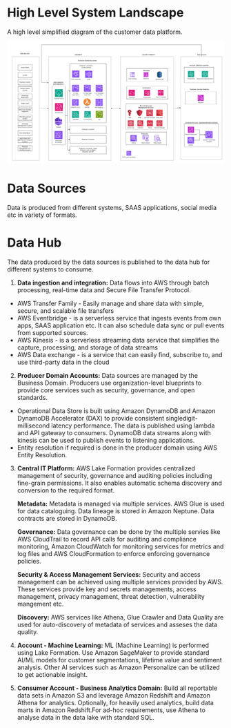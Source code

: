 # High Level System Landscape

A high level simplified diagram of the customer data platform. 

![context](/resources/Logical%20Diagram.jpg)
# Data Sources
Data is produced from different systems, SAAS applications, social media etc in variety of formats.

# Data Hub
The data produced by the data sources is published to the data hub for different systems to consume.

1. **Data ingestion and integration:** Data flows into AWS through batch processing,
real-time data and Secure File Transfer Protocol.
- AWS Transfer Family - Easily manage and share data with simple, secure, and scalable file transfers
- AWS Eventbridge - is a serverless service that ingests events from own apps, SAAS application etc. It can also schedule data sync or pull events from supported sources.
- AWS Kinesis - is a serverless streaming data service that simplifies the capture, processing, and storage of data streams
- AWS Data exchange - is a service that can easily find, subscribe to, and use third-party data in the cloud

2. **Producer Domain Accounts:** Data sources are managed by the Business Domain. Producers use organization-level blueprints to provide core services such as security, governance, and open standards.
- Operational Data Store is built using Amazon DynamoDB and Amazon DynamoDB Accelerator (DAX) to provide consistent singledigit-millisecond latency performance. The data is published using lambda and API gateway to consumers. DynamoDB data streams along with kinesis can be used to publish events to listening applications.
- Entity resolution if required is done in the producer domain using AWS Entity Resolution.

3. **Central IT Platform:** AWS Lake Formation provides centralized management of security, governance and auditing policies including fine-grain permissions. It also enables automatic schema discovery and conversion to the required format.

    **Metadata:** Metadata is managed via multiple services. AWS Glue is used for data cataloguing. Data lineage is stored in Amazon Neptune. Data contracts are stored in DynamoDB.

    **Governance:** Data governance can be done by the multiple servies like AWS CloudTrail to record API calls for auditing and compliance monitoring, Amazon CloudWatch for monitoring services for metrics and log files and AWS  CloudFormation to enforce enforcing governance policies.

    **Security & Access Management Services:** Security and access management can be achieved using multiple services provided by AWS. These services provide key and secrets managements, access management, privacy management, threat detection, vulnerability mangement etc.

    **Discovery:** AWS services like Athena, Glue Crawler and Data Quality are used for auto-discovery of metadata of services and asseses the data quality.

4. **Account - Machine Learning:** ML (Machine Learning) is performed using Lake Formation. Use Amazon SageMaker to provide standard AI/ML models for customer segmentations, lifetime value and sentiment analysis. Other AI services such as Amazon Personalize can be utilized to get actionable insight.

5. **Consumer Account - Business Analytics Domain:** Build all reportable data sets in Amazon S3 and leverage Amazon Redshift and Amazon Athena for analytics. Optionally, for heavily used analytics, build data marts in Amazon Redshift.For ad-hoc requirements, use Athena to analyse data in the data lake with standard SQL.
